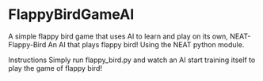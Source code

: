 # FlappyBirdGameAI
A simple flappy bird game that uses AI to learn and play on its own,
NEAT-Flappy-Bird
An AI that plays flappy bird! Using the NEAT python module.

Instructions
Simply run flappy_bird.py and watch an AI start training itself to play the game of flappy bird!
